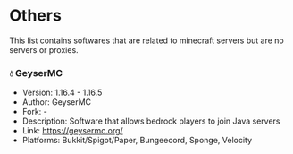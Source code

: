 # Others
This list contains softwares that are related to minecraft servers but are no servers or proxies.

### 💧 GeyserMC 
  - Version: 1.16.4 - 1.16.5
  - Author: GeyserMC
  - Fork: -
  - Description: Software that allows bedrock players to join Java servers
  - Link: https://geysermc.org/
  - Platforms: Bukkit/Spigot/Paper, Bungeecord, Sponge, Velocity
